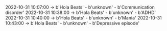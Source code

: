 2022-10-31 10:07:00 -> b'Hola Beats' - b'unknown' - b'Communication disorder'
2022-10-31 10:38:00 -> b'Hola Beats' - b'unknown' - b'ADHD'
2022-10-31 10:40:00 -> b'Hola Beats' - b'unknown' - b'Mania'
2022-10-31 10:43:00 -> b'Hola Beats' - b'unknown' - b'Depressive episode'
